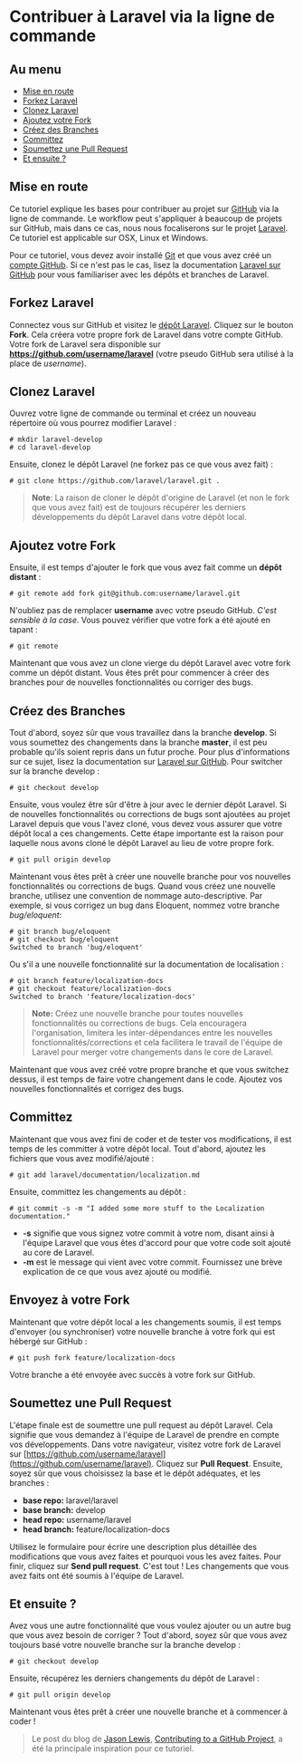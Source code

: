 # Contribuer à Laravel via la ligne de commande

## Au menu

- [Mise en route](#getting-started)
- [Forkez Laravel](#forking-laravel)
- [Clonez Laravel](#cloning-laravel)
- [Ajoutez votre Fork](#adding-your-fork)
- [Créez des Branches](#creating-branches)
- [Committez](#committing)
- [Soumettez une Pull Request](#submitting-a-pull-request)
- [Et ensuite ?](#whats-next)

<a name="getting-started"></a>
## Mise en route

Ce tutoriel explique les bases pour contribuer au projet sur [GitHub](https://github.com/) via la ligne de commande. Le workflow peut s'appliquer à beaucoup de projets sur GitHub, mais dans ce cas, nous nous focaliserons sur le projet [Laravel](https://github.com/laravel/laravel). Ce tutoriel est applicable sur OSX, Linux et Windows.

Pour ce tutoriel, vous devez avoir installé [Git](http://git-scm.com/) et que vous avez créé un [compte GitHub](https://github.com/signup/free). Si ce n'est pas le cas, lisez la documentation [Laravel sur GitHub](/docs/3/contrib/github) pour vous familiariser avec les dépôts et branches de Laravel.

<a name="forking-laravel"></a>
## Forkez Laravel

Connectez vous sur GitHub et visitez le [dépôt Laravel](https://github.com/laravel/laravel). Cliquez sur le bouton **Fork**. Cela créera votre propre fork de Laravel dans votre compte GitHub. Votre fork de Laravel sera disponible sur **https://github.com/username/laravel** (votre pseudo GitHub sera utilisé à la place de *username*).

<a name="cloning-laravel"></a>
## Clonez Laravel

Ouvrez votre ligne de commande ou terminal et créez un nouveau répertoire où vous pourrez modifier Laravel :

    # mkdir laravel-develop
    # cd laravel-develop

Ensuite, clonez le dépôt Laravel (ne forkez pas ce que vous avez fait) :

    # git clone https://github.com/laravel/laravel.git .

> **Note**: La raison de cloner le dépôt d'origine de Laravel (et non le fork que vous avez fait) est de toujours récupérer les derniers développements du dépôt Laravel dans votre dépôt local.

<a name="adding-your-fork"></a>
## Ajoutez votre Fork

Ensuite, il est temps d'ajouter le fork que vous avez fait comme un **dépôt distant** :

    # git remote add fork git@github.com:username/laravel.git

N'oubliez pas de remplacer **username** avec votre pseudo GitHub. *C'est sensible à la case*. Vous pouvez vérifier que votre fork a été ajouté en tapant :

    # git remote

Maintenant que vous avez un clone vierge du dépôt Laravel avec votre fork comme un dépôt distant. Vous êtes prêt pour commencer à créer des branches pour de nouvelles fonctionnalités ou corriger des bugs.

<a name="creating-branches"></a>
## Créez des Branches

Tout d'abord, soyez sûr que vous travaillez dans la branche **develop**. Si vous soumettez des changements dans la branche **master**, il est peu probable qu'ils soient repris dans un futur proche. Pour plus d'informations sur ce sujet, lisez la documentation sur [Laravel sur GitHub](/docs/3/contrib/github). Pour switcher sur la branche develop :

    # git checkout develop

Ensuite, vous voulez être sûr d'être à jour avec le dernier dépôt Laravel. Si de nouvelles fonctionnalités ou corrections de bugs sont ajoutées au projet Laravel depuis que vous l'avez cloné, vous devez vous assurer que votre dépôt local a ces changements. Cette étape importante est la raison pour laquelle nous avons cloné le dépôt Laravel au lieu de votre propre fork.

    # git pull origin develop

Maintenant vous êtes prêt à créer une nouvelle branche pour vos nouvelles fonctionnalités ou corrections de bugs. Quand vous créez une nouvelle branche, utilisez une convention de nommage auto-descriptive. Par exemple, si vous corrigez un bug dans Eloquent, nommez votre branche *bug/eloquent*:

    # git branch bug/eloquent
    # git checkout bug/eloquent
    Switched to branch 'bug/eloquent'

Ou s'il a une nouvelle fonctionnalité sur la documentation de localisation :

    # git branch feature/localization-docs
    # git checkout feature/localization-docs
    Switched to branch 'feature/localization-docs'

> **Note:** Créez une nouvelle branche pour toutes nouvelles fonctionnalités ou corrections de bugs. Cela encouragera l'organisation, limitera les inter-dépendances entre les nouvelles fonctionnalités/corrections et cela facilitera le travail de l'équipe de Laravel pour merger votre changements dans le core de Laravel.

Maintenant que vous avez créé votre propre branche et que vous switchez dessus, il est temps de faire votre changement dans le code. Ajoutez vos nouvelles fonctionnalités et corrigez des bugs.

<a name="committing"></a>
## Committez

Maintenant que vous avez fini de coder et de tester vos modifications, il est temps de les committer à votre dépôt local. Tout d'abord, ajoutez les fichiers que vous avez modifié/ajouté :

    # git add laravel/documentation/localization.md

Ensuite, committez les changements au dépôt :

    # git commit -s -m "I added some more stuff to the Localization documentation."

* **-s** signifie que vous signez votre commit à votre nom, disant ainsi à l'équipe Laravel que vous êtes d'accord pour que votre code soit ajouté au core de Laravel.
* **-m** est le message qui vient avec votre commit. Fournissez une brève explication de ce que vous avez ajouté ou modifié.

<a name="pushing-to-your-fork"></a>
## Envoyez à votre Fork

Maintenant que votre dépôt local a les changements soumis, il est temps d'envoyer (ou synchroniser) votre nouvelle branche à votre fork qui est hébergé sur GitHub :

    # git push fork feature/localization-docs

Votre branche a été envoyée avec succès à votre fork sur GitHub.

<a name="submitting-a-pull-request"></a>
## Soumettez une Pull Request

L'étape finale est de soumettre une pull request au dépôt Laravel. Cela signifie que vous demandez à l'équipe de Laravel de prendre en compte vos développements. Dans votre navigateur, visitez votre fork de Laravel sur [https://github.com/username/laravel](https://github.com/username/laravel). Cliquez sur **Pull Request**. Ensuite, soyez sûr que vous choisissez la base et le dépôt adéquates, et les branches :

- **base repo:** laravel/laravel
- **base branch:** develop
- **head repo:** username/laravel
- **head branch:** feature/localization-docs

Utilisez le formulaire pour écrire une description plus détaillée des modifications que vous avez faites et pourquoi vous les avez faites. Pour finir, cliquez sur **Send pull request**. C'est tout ! Les changements que vous avez faits ont été soumis à l'équipe de Laravel.

<a name="whats-next"></a>
## Et ensuite ?

Avez vous une autre fonctionnalité que vous voulez ajouter ou un autre bug que vous avez besoin de corriger ? Tout d'abord, soyez sûr que vous avez toujours basé votre nouvelle branche sur la branche develop :

    # git checkout develop

Ensuite, récupérez les derniers changements du dépôt de Laravel :

    # git pull origin develop

Maintenant vous êtes prêt à créer une nouvelle branche et à commencer à coder !

> Le post du blog de [Jason Lewis](http://jasonlewis.me/), [Contributing to a GitHub Project](http://jasonlewis.me/blog/2012/06/how-to-contributing-to-a-github-project), a été la principale inspiration pour ce tutoriel.

